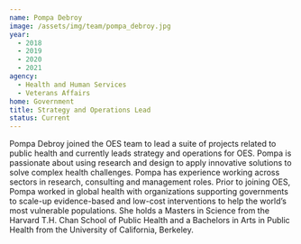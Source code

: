 ```yaml
---
name: Pompa Debroy
image: /assets/img/team/pompa_debroy.jpg
year:
  - 2018
  - 2019
  - 2020
  - 2021
agency:
  - Health and Human Services
  - Veterans Affairs
home: Government
title: Strategy and Operations Lead
status: Current
---
```


Pompa Debroy joined the OES team to lead a suite of projects related to public health and currently leads strategy and operations for OES. Pompa is passionate about using research and design to apply innovative solutions to solve complex health challenges. Pompa has experience working across sectors in research, consulting and management roles. Prior to joining OES, Pompa worked in global health with organizations supporting governments to scale-up evidence-based and low-cost interventions to help the world’s most vulnerable populations. She holds a Masters in Science from the Harvard T.H. Chan School of Public Health and a Bachelors in Arts in Public Health from the University of California, Berkeley.
